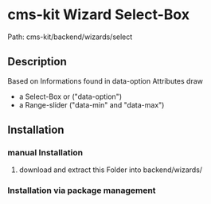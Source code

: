 # cms-kit Wizard Select-Box

Path: cms-kit/backend/wizards/select

## Description

Based on Informations found in data-option Attributes draw 

* a Select-Box or ("data-option")
* a Range-slider ("data-min" and "data-max")


## Installation

### manual Installation

1. download and extract this Folder into backend/wizards/

### Installation via package management

